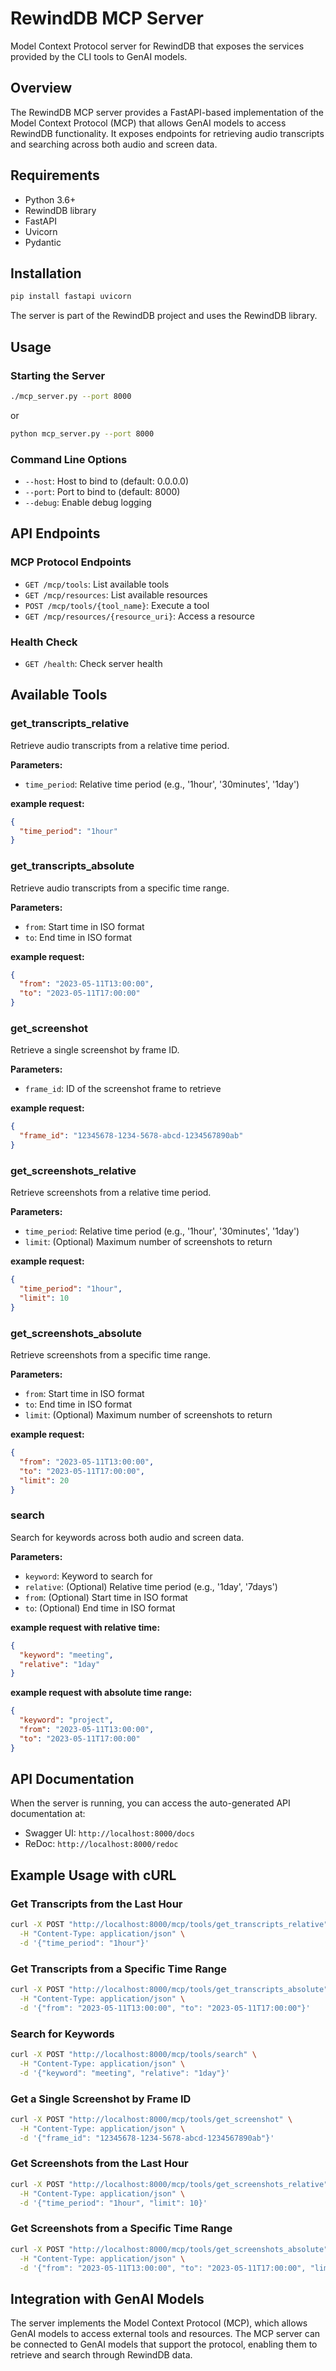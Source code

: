 # RewindDB MCP Server

Model Context Protocol server for RewindDB that exposes the services provided by the CLI tools to GenAI models.

## Overview

The RewindDB MCP server provides a FastAPI-based implementation of the Model Context Protocol (MCP) that allows GenAI models to access RewindDB functionality. It exposes endpoints for retrieving audio transcripts and searching across both audio and screen data.

## Requirements

- Python 3.6+
- RewindDB library
- FastAPI
- Uvicorn
- Pydantic

## Installation

```bash
pip install fastapi uvicorn
```

The server is part of the RewindDB project and uses the RewindDB library.

## Usage

### Starting the Server

```bash
./mcp_server.py --port 8000
```

or

```bash
python mcp_server.py --port 8000
```

### Command Line Options

- `--host`: Host to bind to (default: 0.0.0.0)
- `--port`: Port to bind to (default: 8000)
- `--debug`: Enable debug logging

## API Endpoints

### MCP Protocol Endpoints

- `GET /mcp/tools`: List available tools
- `GET /mcp/resources`: List available resources
- `POST /mcp/tools/{tool_name}`: Execute a tool
- `GET /mcp/resources/{resource_uri}`: Access a resource

### Health Check

- `GET /health`: Check server health

## Available Tools

### get_transcripts_relative

Retrieve audio transcripts from a relative time period.

**Parameters:**
- `time_period`: Relative time period (e.g., '1hour', '30minutes', '1day')

**example request:**
```json
{
  "time_period": "1hour"
}
```

### get_transcripts_absolute

Retrieve audio transcripts from a specific time range.

**Parameters:**
- `from`: Start time in ISO format
- `to`: End time in ISO format

**example request:**
```json
{
  "from": "2023-05-11T13:00:00",
  "to": "2023-05-11T17:00:00"
}
```

### get_screenshot

Retrieve a single screenshot by frame ID.

**Parameters:**
- `frame_id`: ID of the screenshot frame to retrieve

**example request:**
```json
{
  "frame_id": "12345678-1234-5678-abcd-1234567890ab"
}
```

### get_screenshots_relative

Retrieve screenshots from a relative time period.

**Parameters:**
- `time_period`: Relative time period (e.g., '1hour', '30minutes', '1day')
- `limit`: (Optional) Maximum number of screenshots to return

**example request:**
```json
{
  "time_period": "1hour",
  "limit": 10
}
```

### get_screenshots_absolute

Retrieve screenshots from a specific time range.

**Parameters:**
- `from`: Start time in ISO format
- `to`: End time in ISO format
- `limit`: (Optional) Maximum number of screenshots to return

**example request:**
```json
{
  "from": "2023-05-11T13:00:00",
  "to": "2023-05-11T17:00:00",
  "limit": 20
}
```

### search

Search for keywords across both audio and screen data.

**Parameters:**
- `keyword`: Keyword to search for
- `relative`: (Optional) Relative time period (e.g., '1day', '7days')
- `from`: (Optional) Start time in ISO format
- `to`: (Optional) End time in ISO format

**example request with relative time:**
```json
{
  "keyword": "meeting",
  "relative": "1day"
}
```

**example request with absolute time range:**
```json
{
  "keyword": "project",
  "from": "2023-05-11T13:00:00",
  "to": "2023-05-11T17:00:00"
}
```

## API Documentation

When the server is running, you can access the auto-generated API documentation at:

- Swagger UI: `http://localhost:8000/docs`
- ReDoc: `http://localhost:8000/redoc`

## Example Usage with cURL

### Get Transcripts from the Last Hour

```bash
curl -X POST "http://localhost:8000/mcp/tools/get_transcripts_relative" \
  -H "Content-Type: application/json" \
  -d '{"time_period": "1hour"}'
```

### Get Transcripts from a Specific Time Range

```bash
curl -X POST "http://localhost:8000/mcp/tools/get_transcripts_absolute" \
  -H "Content-Type: application/json" \
  -d '{"from": "2023-05-11T13:00:00", "to": "2023-05-11T17:00:00"}'
```

### Search for Keywords

```bash
curl -X POST "http://localhost:8000/mcp/tools/search" \
  -H "Content-Type: application/json" \
  -d '{"keyword": "meeting", "relative": "1day"}'
```

### Get a Single Screenshot by Frame ID

```bash
curl -X POST "http://localhost:8000/mcp/tools/get_screenshot" \
  -H "Content-Type: application/json" \
  -d '{"frame_id": "12345678-1234-5678-abcd-1234567890ab"}'
```

### Get Screenshots from the Last Hour

```bash
curl -X POST "http://localhost:8000/mcp/tools/get_screenshots_relative" \
  -H "Content-Type: application/json" \
  -d '{"time_period": "1hour", "limit": 10}'
```

### Get Screenshots from a Specific Time Range

```bash
curl -X POST "http://localhost:8000/mcp/tools/get_screenshots_absolute" \
  -H "Content-Type: application/json" \
  -d '{"from": "2023-05-11T13:00:00", "to": "2023-05-11T17:00:00", "limit": 20}'
```

## Integration with GenAI Models

The server implements the Model Context Protocol (MCP), which allows GenAI models to access external tools and resources. The MCP server can be connected to GenAI models that support the protocol, enabling them to retrieve and search through RewindDB data.